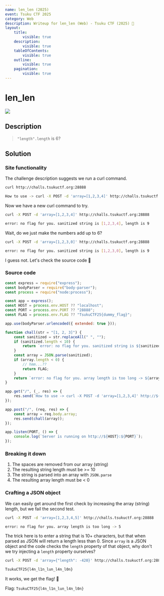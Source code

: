 ```yaml
---
name: len_len (2025)
event: Tsuku CTF 2025
category: Web
description: Writeup for len_len (Web) - Tsuku CTF (2025) 💜
layout:
    title:
        visible: true
    description:
        visible: true
    tableOfContents:
        visible: true
    outline:
        visible: true
    pagination:
        visible: true
---
```


# len_len

[![](https://img.youtube.com/vi/qGd4d0zmhy8/0.jpg)](https://www.youtube.com/watch?v=qGd4d0zmhy8?t=8 "len_len (Tsuku CTF)")

## Description

> `"length".length` is 6?

## Solution

### Site functionality

The challenge description suggests we run a curl command.

```bash
curl http://challs.tsukuctf.org:28888

How to use -> curl -X POST -d 'array=[1,2,3,4]' http://challs.tsukuctf.org:28888
```

Now we have a new curl command to try.

```bash
curl -X POST -d 'array=[1,2,3,4]' http://challs.tsukuctf.org:28888

error: no flag for you. sanitized string is [1,2,3,4], length is 9
```

Wait, do we just make the numbers add up to 6?

```bash
curl -X POST -d 'array=[1,2,3,0]' http://challs.tsukuctf.org:28888

error: no flag for you. sanitized string is [1,2,3,0], length is 9
```

I guess not. Let's check the source code 🔎

### Source code

```js
const express = require("express");
const bodyParser = require("body-parser");
const process = require("node:process");

const app = express();
const HOST = process.env.HOST ?? "localhost";
const PORT = process.env.PORT ?? "28888";
const FLAG = process.env.FLAG ?? "TsukuCTF25{dummy_flag}";

app.use(bodyParser.urlencoded({ extended: true }));

function chall(str = "[1, 2, 3]") {
    const sanitized = str.replaceAll(" ", "");
    if (sanitized.length < 10) {
        return `error: no flag for you. sanitized string is ${sanitized}, length is ${sanitized.length.toString()}`;
    }
    const array = JSON.parse(sanitized);
    if (array.length < 0) {
        // hmm...??
        return FLAG;
    }
    return `error: no flag for you. array length is too long -> ${array.length}`;
}

app.get("/", (_, res) => {
    res.send(`How to use -> curl -X POST -d 'array=[1,2,3,4]' http://${HOST}:${PORT}\n`);
});

app.post("/", (req, res) => {
    const array = req.body.array;
    res.send(chall(array));
});

app.listen(PORT, () => {
    console.log(`Server is running on http://${HOST}:${PORT}`);
});
```

### Breaking it down

1. The spaces are removed from our array (string)
2. The resulting string length must be >= 10
3. The string is parsed into an array with `JSON.parse`
4. The resulting array length must be < 0

### Crafting a JSON object

We can easily get around the first check by increasing the array (string) length, but we fail the second test.

```bash
curl -X POST -d 'array=[1,2,3,4,5]' http://challs.tsukuctf.org:28888

error: no flag for you. array length is too long -> 5
```

The trick here is to enter a string that is 10+ characters, but that when parsed as JSON will return a length less than 0. Since `array` is a JSON object and the code checks the `length` property of that object, why don't we try injecting a `length` property ourselves?

```bash
curl -X POST -d 'array={"length": -420}' http://challs.tsukuctf.org:28888

TsukuCTF25{l4n_l1n_lun_l4n_l0n}
```

It works, we get the flag! 🚩

Flag: `TsukuCTF25{l4n_l1n_lun_l4n_l0n}`
